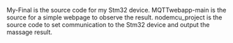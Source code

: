 My-Final is the source code for my Stm32 device.
MQTTwebapp-main is the source for a simple webpage to observe the result.
nodemcu_project is the source code to set communication to the Stm32 device and output the massage result.
